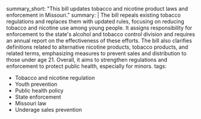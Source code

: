 summary_short: "This bill updates tobacco and nicotine product laws and enforcement in Missouri."
summary: |
  The bill repeals existing tobacco regulations and replaces them with updated rules, focusing on reducing tobacco and nicotine use among young people. It assigns responsibility for enforcement to the state's alcohol and tobacco control division and requires an annual report on the effectiveness of these efforts. The bill also clarifies definitions related to alternative nicotine products, tobacco products, and related terms, emphasizing measures to prevent sales and distribution to those under age 21. Overall, it aims to strengthen regulations and enforcement to protect public health, especially for minors.
tags:
  - Tobacco and nicotine regulation
  - Youth prevention
  - Public health policy
  - State enforcement
  - Missouri law
  - Underage sales prevention
